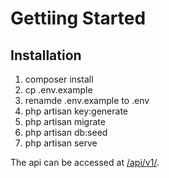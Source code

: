 # Gettiing Started 

## Installation

1. composer install
2. cp .env.example 
3. renamde .env.example to .env 
4. php artisan key:generate
5. php artisan migrate
6. php artisan db:seed 
7. php artisan serve

The api can be accessed at [/api/v1/](http://plexus-game-api.herokuapp.com/api/v1/).